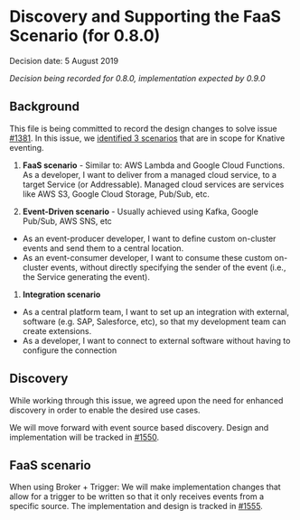 # Discovery and Supporting the FaaS Scenario (for 0.8.0)

Decision date: 5 August 2019

_Decision being recorded for 0.8.0, implementation expected by 0.9.0_

## Background

This file is being committed to record the design changes to solve issue
[#1381](https://github.com/knative/eventing/issues/1381). In this issue, we
[identified 3 scenarios](https://docs.google.com/document/d/1DpiSL2dUcYS2n7yXOIG5LJwyIC1lY9q_W8-56U1SvKM/edit?hl=en#heading=h.wv6g4odss7hh)
that are in scope for Knative eventing.

1. **FaaS scenario** - Similar to: AWS Lambda and Google Cloud Functions. As a
   developer, I want to deliver from a managed cloud service, to a target
   Service (or Addressable). Managed cloud services are services like AWS S3,
   Google Cloud Storage, Pub/Sub, etc.

1. **Event-Driven scenario** - Usually achieved using Kafka, Google Pub/Sub, AWS
   SNS, etc

- As an event-producer developer, I want to define custom on-cluster events and
  send them to a central location.
- As an event-consumer developer, I want to consume these custom on-cluster
  events, without directly specifying the sender of the event (i.e., the Service
  generating the event).

1. **Integration scenario**

- As a central platform team, I want to set up an integration with external,
  software (e.g. SAP, Salesforce, etc), so that my development team can create 
  extensions.
- As a developer, I want to connect to external software without having to 
  configure the connection

## Discovery

While working through this issue, we agreed upon the need for enhanced discovery
in order to enable the desired use cases.

We will move forward with event source based discovery. Design and
implementation will be tracked in
[#1550](https://github.com/knative/eventing/issues/1550).

## FaaS scenario

When using Broker + Trigger: We will make implementation changes that allow for
a trigger to be written so that it only receives events from a specific source.
The implementation and design is tracked in
[#1555](https://github.com/knative/eventing/issues/1555).
